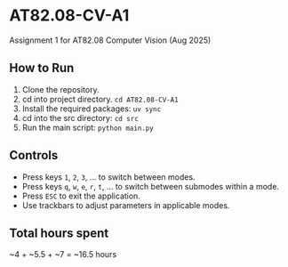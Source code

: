 # AT82.08-CV-A1
Assignment 1 for AT82.08 Computer Vision (Aug 2025)

## How to Run
1. Clone the repository.
2. cd into project directory.
   `cd AT82.08-CV-A1`
3. Install the required packages:
   `uv sync`
4. cd into the src directory:
   `cd src`
5. Run the main script:
   `python main.py`

## Controls
- Press keys `1`, `2`, `3`, ... to switch between modes.
- Press keys `q`, `w`, `e`, `r`, `t`, ... to switch between submodes within a mode.
- Press `ESC` to exit the application.
- Use trackbars to adjust parameters in applicable modes.

## Total hours spent
~4 + ~5.5 + ~7 = ~16.5 hours